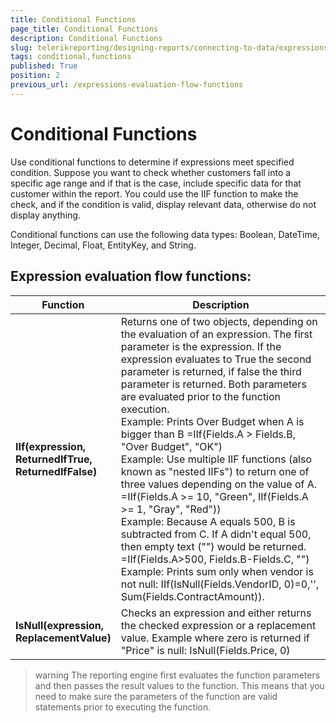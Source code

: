 ```yaml
---
title: Conditional Functions
page_title: Conditional Functions 
description: Conditional Functions
slug: telerikreporting/designing-reports/connecting-to-data/expressions/expressions-reference/functions/conditional-functions
tags: conditional,functions
published: True
position: 2
previous_url: /expressions-evaluation-flow-functions
---
```

<style>
table th:first-of-type {
    width: 25%;
}
table th:nth-of-type(2) {
    width: 75%;
}
</style>

# Conditional Functions

Use conditional functions to determine if expressions meet specified condition. Suppose you want to check whether customers fall into a specific age range and if that is the case, include specific data for that customer within the report. You could use the IIF function to make the check, and if the condition is valid, display relevant data, otherwise do not display anything.

Conditional functions can use the following data types: Boolean, DateTime, Integer, Decimal, Float, EntityKey, and String.

## Expression evaluation flow functions:

| Function | Description |
| ------ | ------ |
| __IIf(expression, ReturnedIfTrue, ReturnedIfFalse)__ |Returns one of two objects, depending on the evaluation of an expression. The first parameter is the expression. If the expression evaluates to True the second parameter is returned, if false the third parameter is returned. Both parameters are evaluated prior to the function execution. <br/> Example: Prints Over Budget when A is bigger than B =IIf(Fields.A > Fields.B, "Over Budget", "OK") <br/> Example: Use multiple IIF functions (also known as "nested IIFs") to return one of three values depending on the value of A. =IIf(Fields.A >= 10, "Green", IIf(Fields.A >= 1, "Gray", "Red")) <br/> Example: Because A equals 500, B is subtracted from C. If A didn't equal 500, then empty text ("") would be returned. =IIf(Fields.A>500, Fields.B-Fields.C, "") <br/> Example: Prints sum only when vendor is not null: IIf(IsNull(Fields.VendorID, 0)=0,'', Sum(Fields.ContractAmount)).|
| __IsNull(expression, ReplacementValue)__ |Checks an expression and either returns the checked expression or a replacement value. Example where zero is returned if "Price" is null: IsNull(Fields.Price, 0)|

>warning The reporting engine first evaluates the function parameters and then passes the result values to the function. This means that you need to make sure the parameters of the function are valid statements prior to executing the function.     

